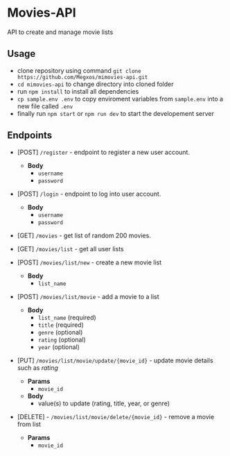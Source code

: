 # Movies-API
API to create and manage movie lists

## Usage
* clone repository using command `git clone https://github.com/Megxos/mimovies-api.git`
* `cd mimovies-api` to change directory into cloned folder
* run `npm install` to install all dependencies
* `cp sample.env .env` to copy enviroment variables from `sample.env` into a new file  called `.env`
* finally run `npm start` or `npm run dev` to start the developement server

## Endpoints
- [POST] `/register` - endpoint to register a new user account.
    * **Body**
        - `username`
        - `password`

- [POST] `/login` - endpoint to log into user account.
    * **Body**
        - `username`
        - `password`

- [GET] `/movies` - get list of random 200 movies.

- [GET] `/movies/list` - get all user lists

- [POST] `/movies/list/new` - create a new movie list
    * **Body**
        - `list_name`

- [POST] `/movies/list/movie` - add a movie to a list
    * **Body**
        - `list_name` (required)
        - `title` (required)
        - `genre` (optional)
        - `rating` (optional)
        - `year` (optional)

- [PUT] `/movies/list/movie/update/{movie_id}` - update movie details such as *rating*
    * **Params**
        - `movie_id`
    * **Body**
        - value(s) to update (rating, title, year, or genre)
        
- [DELETE] - `/movies/list/movie/delete/{movie_id}` - remove a movie from list
    * **Params**
        - `movie_id`